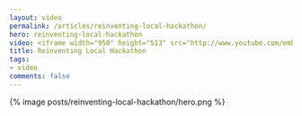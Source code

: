 ```yaml
---
layout: video
permalink: /articles/reinventing-local-hackathon/
hero: reinventing-local-hackathon
video: <iframe width="950" height="513" src="http://www.youtube.com/embed/sf3mpcAp_GE?rel=0?wmode=opaque" frameborder="0" allowfullscreen></iframe>
title: Reinventing Local Hackathon
tags:
- video
comments: false
---
```


<div class="hero">{% image posts/reinventing-local-hackathon/hero.png %}</div>

<!-- <a href="/projects/midpoint">Midpoint</a> (Reinventing Local Hackathon at General Assembly 2012) -->
